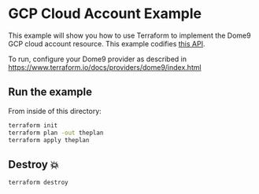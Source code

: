 # GCP Cloud Account Example

This example will show you how to use Terraform to implement the Dome9 GCP cloud account resource.
This example codifies [this API](https://api-v2-docs.dome9.com/#Dome9-API-GoogleCloudAccount).

To run, configure your Dome9 provider as described in https://www.terraform.io/docs/providers/dome9/index.html

## Run the example

From inside of this directory:

```bash
terraform init
terraform plan -out theplan
terraform apply theplan
```

## Destroy 💥

```bash
terraform destroy
```
